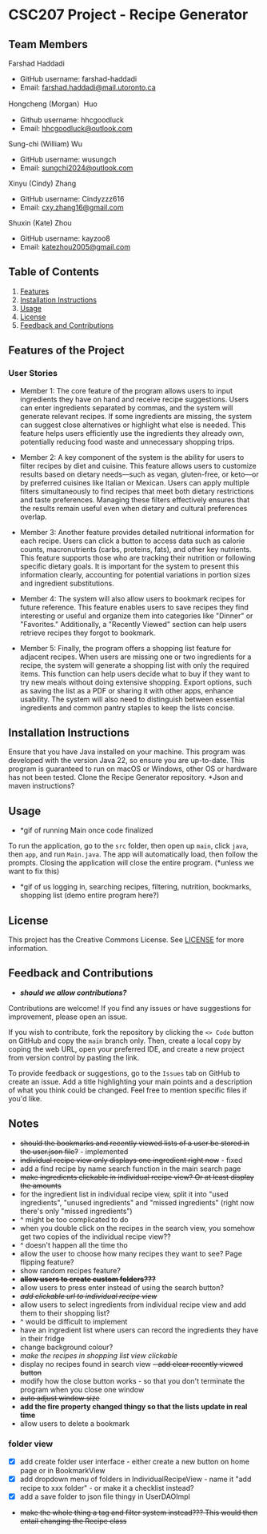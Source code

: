 # CSC207 Project - Recipe Generator

## Team Members

⁠Farshad Haddadi 
* GitHub username: farshad-haddadi
* Email:⁠⁠ farshad.haddadi@mail.utoronto.ca

Hongcheng (Morgan）Huo
* Github username: hhcgoodluck
* Email: hhcgoodluck@outlook.com

Sung-chi (William) Wu
* GitHub username: ⁠⁠wusungch 
* Email:⁠⁠ sungchi2024@outlook.com

Xinyu (Cindy) Zhang
* GitHub username: Cindyzzz616
* Email: cxy.zhang16@gmail.com

Shuxin (Kate) Zhou
* GitHub username: kayzoo8
* Email: katezhou2005@gmail.com

## Table of Contents
1) [Features](#features-of-the-project)
2) [Installation Instructions](#installation-instructions)
3) [Usage](#usage)
4) [License](#license)
5) [Feedback and Contributions](#feedback-and-contributions)


## Features of the Project
### User Stories
*	Member 1: The core feature of the program allows users to input ingredients they have on hand and receive recipe suggestions. Users can enter ingredients separated by commas, and the system will generate relevant recipes. If some ingredients are missing, the system can suggest close alternatives or highlight what else is needed. This feature helps users efficiently use the ingredients they already own, potentially reducing food waste and unnecessary shopping trips.

*	Member 2: A key component of the system is the ability for users to filter recipes by diet and cuisine. This feature allows users to customize results based on dietary needs—such as vegan, gluten-free, or keto—or by preferred cuisines like Italian or Mexican. Users can apply multiple filters simultaneously to find recipes that meet both dietary restrictions and taste preferences. Managing these filters effectively ensures that the results remain useful even when dietary and cultural preferences overlap.

*	Member 3: Another feature provides detailed nutritional information for each recipe. Users can click a button to access data such as calorie counts, macronutrients (carbs, proteins, fats), and other key nutrients. This feature supports those who are tracking their nutrition or following specific dietary goals. It is important for the system to present this information clearly, accounting for potential variations in portion sizes and ingredient substitutions.

*	Member 4: The system will also allow users to bookmark recipes for future reference. This feature enables users to save recipes they find interesting or useful and organize them into categories like "Dinner" or "Favorites." Additionally, a "Recently Viewed" section can help users retrieve recipes they forgot to bookmark.

*	Member 5: Finally, the program offers a shopping list feature for adjacent recipes. When users are missing one or two ingredients for a recipe, the system will generate a shopping list with only the required items. This function can help users decide what to buy if they want to try new meals without doing extensive shopping. Export options, such as saving the list as a PDF or sharing it with other apps, enhance usability. The system will also need to distinguish between essential ingredients and common pantry staples to keep the lists concise.

## Installation Instructions
Ensure that you have Java installed on your machine. This program was developed with the version Java 22, so 
ensure you are up-to-date. This program is guaranteed to run on macOS or Windows, 
other OS or hardware has not been tested. Clone the Recipe Generator repository.
*Json and maven instructions?

## Usage
- *gif of running Main once code finalized

To run the application, go to the `src` folder, then open up `main`, click `java`, then `app`, and run `Main.java`.
The app will automatically load, then follow the prompts. Closing the application will close the 
entire program. (*unless we want to fix this)

- *gif of us logging in, searching recipes, filtering, nutrition, bookmarks, shopping list (demo entire program here?)

## License
This project has the Creative Commons License. See [LICENSE](LICENSE) for more information.

## Feedback and Contributions
- ***should we allow contributions?***

Contributions are welcome! If you find any issues or have suggestions for improvement, 
please open an issue.

If you wish to contribute, fork the repository by clicking the `<> Code` button on GitHub
and copy the `main` branch only. Then, create a local copy by coping the web URL, open your preferred IDE, 
and create a new project from version control by pasting the link.

To provide feedback or suggestions, go to the `Issues` tab on GitHub to create an issue. Add a title highlighting
your main points and a description of what you think could be changed. Feel free to mention specific files if
you'd like.

## Notes
- ~~should the bookmarks and recently viewed lists of a user be stored in the user.json file?~~ - implemented
- ~~individual recipe view only displays one ingredient right now~~ - fixed
- add a find recipe by name search function in the main search page
- ~~make ingredients clickable in individual recipe view? Or at least display the amounts~~
- for the ingredient list in individual recipe view, split it into "used ingredients", "unused ingredients" and "missed ingredients" (right now there's only "missed ingredients")
- ^ might be too complicated to do
- when you double click on the recipes in the search view, you somehow get two copies of the individual recipe view??
- ^ doesn't happen all the time tho
- allow the user to choose how many recipes they want to see? Page flipping feature?
- show random recipes feature?
- ~~**allow users to create custom folders???**~~
- allow users to press enter instead of using the search button?
- ~~*add clickable url to individual recipe view*~~
- allow users to select ingredients from individual recipe view and add them to their shopping list?
- ^ would be difficult to implement
- have an ingredient list where users can record the ingredients they have in their fridge
- change background colour?
- *make the recipes in shopping list view clickable*
- display no recipes found in search view
~~- add clear recently viewed button~~
- modify how the close button works - so that you don't terminate the program when you close one window
- ~~auto adjust window size~~
- **add the fire property changed thingy so that the lists update in real time**
- allow users to delete a bookmark

### folder view ###
- [X] add create folder user interface - either create a new button on home page or in BookmarkView
- [X] add dropdown menu of folders in IndividualRecipeView - name it "add recipe to xxx folder" - or make it a checklist instead?
- [X] add a save folder to json file thingy in UserDAOImpl
- ~~make the whole thing a tag and filter system instead??? This would then entail changing the Recipe class~~
